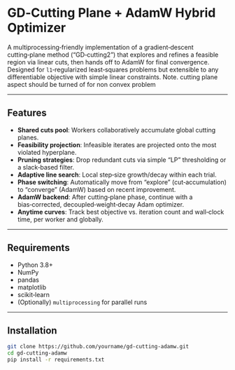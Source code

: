 # GD‑Cutting Plane + AdamW Hybrid Optimizer

A multiprocessing‑friendly implementation of a gradient‑descent cutting‑plane method (“GD‑cutting2”) that explores and refines a feasible region via linear cuts, then hands off to AdamW for final convergence. Designed for `l1`‑regularized least‑squares problems but extensible to any differentiable objective with simple linear constraints. Note. cutting plane aspect should be turned of for non convex problem


---

## Features

- **Shared cuts pool**: Workers collaboratively accumulate global cutting planes.
- **Feasibility projection**: Infeasible iterates are projected onto the most violated hyperplane.
- **Pruning strategies**: Drop redundant cuts via simple “LP” thresholding or a slack‑based filter.
- **Adaptive line search**: Local step‑size growth/decay within each trial.
- **Phase switching**: Automatically move from “explore” (cut‐accumulation) to “converge” (AdamW) based on recent improvement.
- **AdamW backend**: After cutting‐plane phase, continue with a bias‑corrected, decoupled‑weight‑decay Adam optimizer.
- **Anytime curves**: Track best objective vs. iteration count and wall‐clock time, per worker and globally.

---

## Requirements

- Python 3.8+
- NumPy
- pandas
- matplotlib
- scikit‑learn
- (Optionally) `multiprocessing` for parallel runs

---

## Installation

```bash
git clone https://github.com/yourname/gd-cutting-adamw.git
cd gd-cutting-adamw
pip install -r requirements.txt
